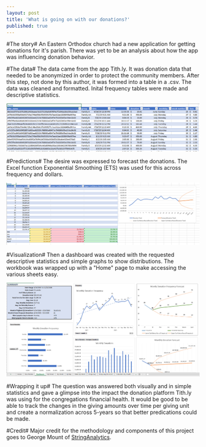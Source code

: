 ```yaml
---
layout: post
title: 'What is going on with our donations?'
published: true
---
```


#The story#
An Eastern Orthodox church had a new application for getting donations for it's parish. There was yet to be an analysis about how the app was influencing donation behavior.

#The data#
The data came from the app Tith.ly. It was donation data that needed to be anonymized in order to protect the community members. After this step, not done by this author, it was
formed into a table in a .csv. The data was cleaned and formatted. Inital frequency tables were made and descriptive statistics.

![Folder](/images/table2.PNG)

#Predictions#
The desire was expressed to forecast the donations. The Excel function Exponential Smoothing (ETS) was used for this across frequency and dollars.

![Folder](/images/forecast.PNG)

#Visualization#
Then a dashboard was created with the requested descriptive statistics and simple graphs to show distributions. The workbook was wrapped up with a "Home" page to make accessing the various sheets easy.

![Folder](/images/dashboard.PNG)

#Wrapping it up#
The question was answered both visually and in simple statistics and gave a glimpse into the impact the donation platform Tith.ly was using for the congregations financial health. It would be good to
be able to track the changes in the giving amounts over time per giving unit and create a normalization across 5-years so that better predications could be made.

#Credit#
Major credit for the methodology and components of this project goes to George Mount of [StringAnalytics](https://georgejmount.com/).
